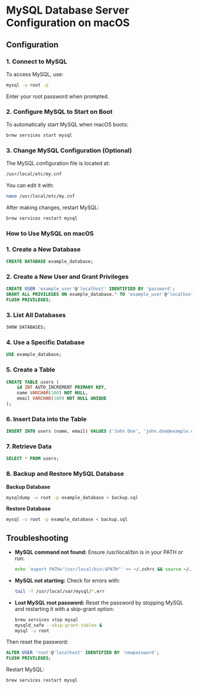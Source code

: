 # MySQL Database Server Configuration on macOS

## **Configuration**

### **1. Connect to MySQL**
To access MySQL, use:
```bash
mysql -u root -p
```
Enter your root password when prompted.


### **2. Configure MySQL to Start on Boot**
To automatically start MySQL when macOS boots:

```bash
brew services start mysql
```


### **3. Change MySQL Configuration (Optional)**
The MySQL configuration file is located at:

```bash
/usr/local/etc/my.cnf
```

You can edit it with:

```bash
nano /usr/local/etc/my.cnf
```

After making changes, restart MySQL:

```bash
brew services restart mysql
```

### How to Use MySQL on macOS

### **1. Create a New Database**
```sql
CREATE DATABASE example_database;
```

### **2. Create a New User and Grant Privileges**
```sql
CREATE USER 'example_user'@'localhost' IDENTIFIED BY 'password';
GRANT ALL PRIVILEGES ON example_database.* TO 'example_user'@'localhost';
FLUSH PRIVILEGES;
```

### **3. List All Databases**
```sql
SHOW DATABASES;
```

### **4. Use a Specific Database**
```sql
USE example_database;
```

### **5. Create a Table**
```sql
CREATE TABLE users (
    id INT AUTO_INCREMENT PRIMARY KEY,
    name VARCHAR(100) NOT NULL,
    email VARCHAR(100) NOT NULL UNIQUE
);
```

### **6. Insert Data into the Table**
```sql
INSERT INTO users (name, email) VALUES ('John Doe', 'john.doe@example.com');
```

### **7. Retrieve Data**
```sql
SELECT * FROM users;
```

### **8. Backup and Restore MySQL Database**

**Backup Database**
```bash
mysqldump -u root -p example_database > backup.sql
```

**Restore Database**
```bash
mysql -u root -p example_database < backup.sql
```


## **Troubleshooting**

- **MySQL command not found:** Ensure /usr/local/bin is in your PATH or run:
  ```bash
  echo 'export PATH="/usr/local/bin:$PATH"' >> ~/.zshrc && source ~/.zshrc
  ```
  
- **MySQL not starting:** Check for errors with:
  ```bash
  tail -f /usr/local/var/mysql/*.err
  ```
  
- **Lost MySQL root password:** Reset the password by stopping MySQL and restarting it with a skip-grant option:
  
  ```bash
  brew services stop mysql
  mysqld_safe --skip-grant-tables &
  mysql -u root
  ```

Then reset the password:
```sql
ALTER USER 'root'@'localhost' IDENTIFIED BY 'newpassword';
FLUSH PRIVILEGES;
```
Restart MySQL:
```bash
brew services restart mysql
```